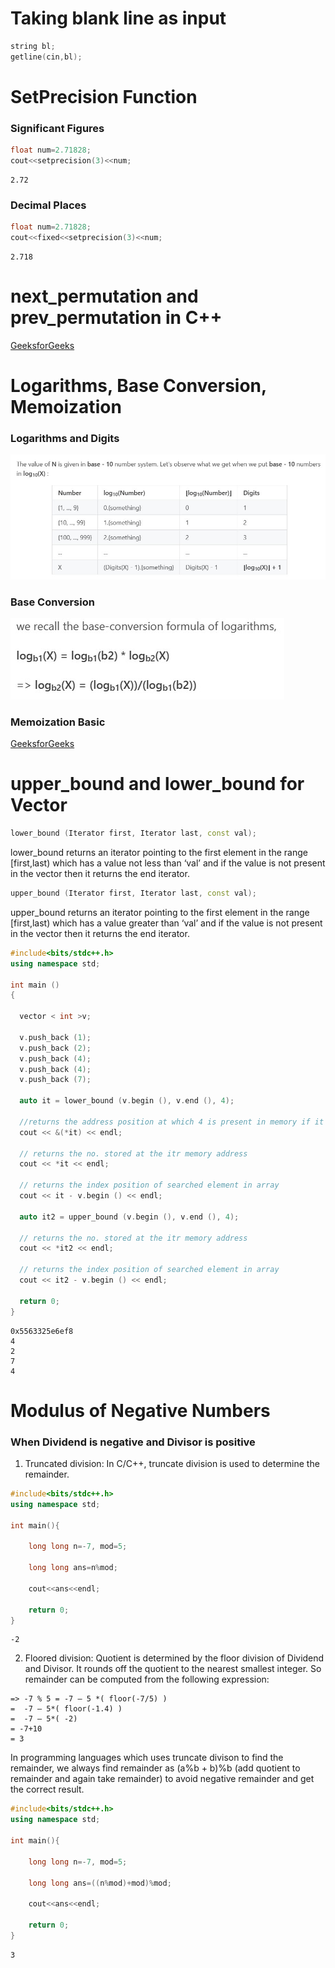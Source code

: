 # Taking blank line as input
```cpp
string bl;
getline(cin,bl);
```
# SetPrecision Function
### Significant Figures
```cpp
float num=2.71828;
cout<<setprecision(3)<<num;
```
```
2.72
```
### Decimal Places
```cpp
float num=2.71828;
cout<<fixed<<setprecision(3)<<num;
```
```
2.718
```
# next_permutation and prev_permutation in C++
[GeeksforGeeks](https://www.geeksforgeeks.org/stdnext_permutation-prev_permutation-c/)

# Logarithms, Base Conversion, Memoization
### Logarithms and Digits
![Logarithms and Digits](https://github.com/faiyaz103/Competitive-Programming/blob/main/resources/log_and_digits.jpg)
### Base Conversion
![Base Conversion](https://github.com/faiyaz103/Competitive-Programming/blob/main/resources/base_conv_log.jpg)
###  Memoization Basic
[GeeksforGeeks](https://www.geeksforgeeks.org/memoization-1d-2d-and-3d/)

# upper_bound and lower_bound for Vector
```cpp
lower_bound (Iterator first, Iterator last, const val);
```
lower_bound returns an iterator pointing to the first element in the range [first,last) which has a value not less than ‘val’  and if the value is not present in the vector then it returns the end iterator.
```cpp
upper_bound (Iterator first, Iterator last, const val);
```
upper_bound returns an iterator pointing to the first element in the range [first,last) which has a value greater than ‘val’  and if the value is not present in the vector then it returns the end iterator.
```cpp
#include<bits/stdc++.h>
using namespace std;

int main ()
{

  vector < int >v;

  v.push_back (1);
  v.push_back (2);
  v.push_back (4);
  v.push_back (4);
  v.push_back (7);

  auto it = lower_bound (v.begin (), v.end (), 4);

  //returns the address position at which 4 is present in memory if it is present
  cout << &(*it) << endl;

  // returns the no. stored at the itr memory address
  cout << *it << endl;

  // returns the index position of searched element in array
  cout << it - v.begin () << endl;

  auto it2 = upper_bound (v.begin (), v.end (), 4);

  // returns the no. stored at the itr memory address
  cout << *it2 << endl;

  // returns the index position of searched element in array
  cout << it2 - v.begin () << endl;

  return 0;
}
```
```
0x5563325e6ef8
4
2
7
4
```

# Modulus of Negative Numbers
### When Dividend is negative and Divisor is positive
1. Truncated division: In C/C++, truncate division is used to determine the remainder.
```cpp
#include<bits/stdc++.h>
using namespace std;

int main(){
    
    long long n=-7, mod=5;
    
    long long ans=n%mod;
    
    cout<<ans<<endl;
    
    return 0;
}
```
```
-2
```
2. Floored division: Quotient is determined by the floor division of Dividend and Divisor. It rounds off the quotient to the nearest smallest integer. So remainder can be computed from the following expression:
```
=> -7 % 5 = -7 – 5 *( floor(-7/5) )
=  -7 – 5*( floor(-1.4) )
=  -7 – 5*( -2)
= -7+10
= 3
```
In programming languages which uses truncate divison to find the remainder, we always find remainder as (a%b + b)%b (add quotient to remainder and again take remainder) to avoid negative remainder and get the correct result.
```cpp
#include<bits/stdc++.h>
using namespace std;

int main(){
    
    long long n=-7, mod=5;
    
    long long ans=((n%mod)+mod)%mod;
    
    cout<<ans<<endl;
    
    return 0;
}
```
```
3
```
